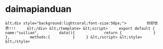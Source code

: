 # daimapianduan
    &lt;div style="background:lightcoral;font-size:50px;">         你好世界!!!     &lt;/div> &lt;/template> &lt;script>     export default {         name:"suilian",         data(){             return {              }         },         methods:{          }     } &lt;/script> &lt;style> &lt;/style>
<script>
    export default {
        name:"suilian",
        data(){
            return {

            }
        },
        methods:{

        }
    }
</script>
